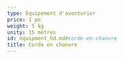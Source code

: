 ```yaml
---
type: Équipement d'aventurier
price: 1 po
weight: 5 kg
unity: 15 mètres
id: equipment_hd.md#corde-en-chanvre
title: Corde en chanvre
---
```


